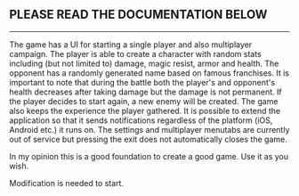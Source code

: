 ## PLEASE READ THE DOCUMENTATION BELOW

-----------------------------------------------------------------------------------------------------------------------------------------------

The game has a UI for starting a single player and also multiplayer campaign. The player is able to create a character with random stats including (but not limited to) damage, magic resist, armor and health. The opponent has a randomly generated name based on famous franchises.
It is important to note that during the battle both the player's and opponent's health decreases after taking damage but the damage is not permanent. If the player decides to start again, a new enemy will be created. The game also keeps the experience the player gathered. It is possible to extend the application so that it sends notifications regardless of the platform (iOS, Android etc.) it runs on. The settings and multiplayer menutabs are currently out of service but pressing the exit does not automatically closes the game.

In my opinion this is a good foundation to create a good game. Use it as you wish.

Modification is needed to start.
